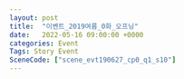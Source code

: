 ```yaml
---
layout: post
title:  "이벤트_2019여름_0화_오프닝"
date:   2022-05-16 09:00:00 +0000
categories: Event
Tags: Story Event
SceneCode: ["scene_evt190627_cp0_q1_s10"]
---
```

